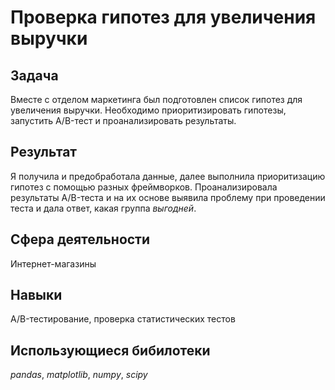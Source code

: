 # Проверка гипотез для увеличения выручки


## Задача
Вместе с отделом маркетинга был подготовлен список гипотез для увеличения выручки. Необходимо приоритизировать гипотезы, запустить A/B-тест и проанализировать результаты.

## Результат
Я получила и предобработала данные, далее выполнила приоритизацию гипотез с помощью разных фреймворков. Проанализировала результаты A/B-теста и на их основе выявила проблему при проведении теста и дала ответ, какая группа *выгодней*.

## Сфера деятельности
Интернет-магазины

## Навыки
A/B-тестирование, проверка статистических тестов

## Использующиеся бибилотеки
*pandas*, *matplotlib*, *numpy*, *scipy*
